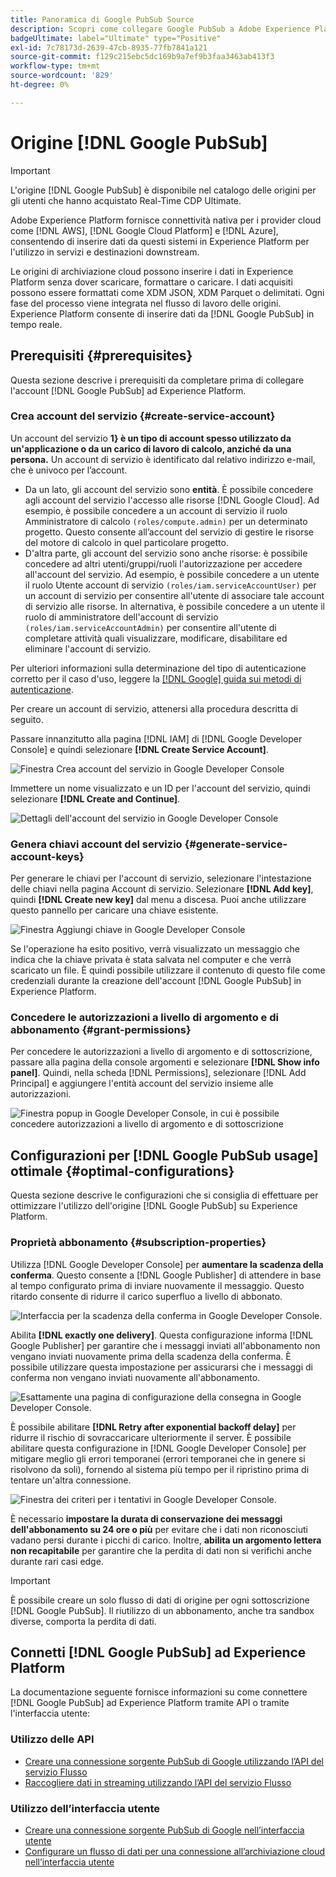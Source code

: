 ```yaml
---
title: Panoramica di Google PubSub Source
description: Scopri come collegare Google PubSub a Adobe Experience Platform utilizzando le API o l’interfaccia utente.
badgeUltimate: label="Ultimate" type="Positive"
exl-id: 7c78173d-2639-47cb-8935-77fb7841a121
source-git-commit: f129c215ebc5dc169b9a7ef9b3faa3463ab413f3
workflow-type: tm+mt
source-wordcount: '829'
ht-degree: 0%

---
```


# Origine [!DNL Google PubSub]

>[!IMPORTANT]
>
>L&#39;origine [!DNL Google PubSub] è disponibile nel catalogo delle origini per gli utenti che hanno acquistato Real-Time CDP Ultimate.

Adobe Experience Platform fornisce connettività nativa per i provider cloud come [!DNL AWS], [!DNL Google Cloud Platform] e [!DNL Azure], consentendo di inserire dati da questi sistemi in Experience Platform per l&#39;utilizzo in servizi e destinazioni downstream.

Le origini di archiviazione cloud possono inserire i dati in Experience Platform senza dover scaricare, formattare o caricare. I dati acquisiti possono essere formattati come XDM JSON, XDM Parquet o delimitati. Ogni fase del processo viene integrata nel flusso di lavoro delle origini. Experience Platform consente di inserire dati da [!DNL Google PubSub] in tempo reale.

## Prerequisiti {#prerequisites}

Questa sezione descrive i prerequisiti da completare prima di collegare l&#39;account [!DNL Google PubSub] ad Experience Platform.

### Crea account del servizio {#create-service-account}

Un account del servizio **1&rbrace; è un tipo di account spesso utilizzato da un&#39;applicazione o da un carico di lavoro di calcolo, anziché da una persona.** Un account di servizio è identificato dal relativo indirizzo e-mail, che è univoco per l’account.

* Da un lato, gli account del servizio sono **entità**. È possibile concedere agli account del servizio l&#39;accesso alle risorse [!DNL Google Cloud]. Ad esempio, è possibile concedere a un account di servizio il ruolo Amministratore di calcolo `(roles/compute.admin)` per un determinato progetto. Questo consente all’account del servizio di gestire le risorse del motore di calcolo in quel particolare progetto.
* D&#39;altra parte, gli account del servizio sono anche risorse: è possibile concedere ad altri utenti/gruppi/ruoli l&#39;autorizzazione per accedere all&#39;account del servizio. Ad esempio, è possibile concedere a un utente il ruolo Utente account di servizio `(roles/iam.serviceAccountUser)` per un account di servizio per consentire all&#39;utente di associare tale account di servizio alle risorse. In alternativa, è possibile concedere a un utente il ruolo di amministratore dell&#39;account di servizio `(roles/iam.serviceAccountAdmin)` per consentire all&#39;utente di completare attività quali visualizzare, modificare, disabilitare ed eliminare l&#39;account di servizio.

Per ulteriori informazioni sulla determinazione del tipo di autenticazione corretto per il caso d&#39;uso, leggere la [[!DNL Google] guida sui metodi di autenticazione](https://cloud.google.com/docs/authentication).

Per creare un account di servizio, attenersi alla procedura descritta di seguito.

Passare innanzitutto alla pagina [!DNL IAM] di [!DNL Google Developer Console] e quindi selezionare **[!DNL Create Service Account]**.

![Finestra Crea account del servizio in Google Developer Console](../../images/tutorials/create/google-pubsub/create-service-account.png)

Immettere un nome visualizzato e un ID per l&#39;account del servizio, quindi selezionare **[!DNL Create and Continue]**.

![Dettagli dell&#39;account del servizio in Google Developer Console](../../images/tutorials/create/google-pubsub/service-account-details.png)

### Genera chiavi account del servizio {#generate-service-account-keys}

Per generare le chiavi per l&#39;account di servizio, selezionare l&#39;intestazione delle chiavi nella pagina Account di servizio. Selezionare **[!DNL Add key]**, quindi **[!DNL Create new key]** dal menu a discesa. Puoi anche utilizzare questo pannello per caricare una chiave esistente.

![Finestra Aggiungi chiave in Google Developer Console](../../images/tutorials/create/google-pubsub/add-key.png)

Se l&#39;operazione ha esito positivo, verrà visualizzato un messaggio che indica che la chiave privata è stata salvata nel computer e che verrà scaricato un file. È quindi possibile utilizzare il contenuto di questo file come credenziali durante la creazione dell&#39;account [!DNL Google PubSub] in Experience Platform.

### Concedere le autorizzazioni a livello di argomento e di abbonamento {#grant-permissions}

Per concedere le autorizzazioni a livello di argomento e di sottoscrizione, passare alla pagina della console argomenti e selezionare **[!DNL Show info panel]**. Quindi, nella scheda [!DNL Permissions], selezionare [!DNL Add Principal] e aggiungere l&#39;entità account del servizio insieme alle autorizzazioni.

![Finestra popup in Google Developer Console, in cui è possibile concedere autorizzazioni a livello di argomento e di sottoscrizione](../../images/tutorials/create/google-pubsub/add-principal.png)

## Configurazioni per [!DNL Google PubSub usage] ottimale {#optimal-configurations}

Questa sezione descrive le configurazioni che si consiglia di effettuare per ottimizzare l&#39;utilizzo dell&#39;origine [!DNL Google PubSub] su Experience Platform.

### Proprietà abbonamento {#subscription-properties}

Utilizza [!DNL Google Developer Console] per **aumentare la scadenza della conferma**. Questo consente a [!DNL Google Publisher] di attendere in base al tempo configurato prima di inviare nuovamente il messaggio. Questo ritardo consente di ridurre il carico superfluo a livello di abbonato.

![Interfaccia per la scadenza della conferma in Google Developer Console.](../../images/tutorials/create/google-pubsub/acknowledgement-deadline.png)

Abilita **[!DNL exactly one delivery]**. Questa configurazione informa [!DNL Google Publisher] per garantire che i messaggi inviati all&#39;abbonamento non vengano inviati nuovamente prima della scadenza della conferma. È possibile utilizzare questa impostazione per assicurarsi che i messaggi di conferma non vengano inviati nuovamente all&#39;abbonamento.

![Esattamente una pagina di configurazione della consegna in Google Developer Console.](../../images/tutorials/create/google-pubsub/exactly-one-delivery.png)

È possibile abilitare **[!DNL Retry after exponential backoff delay]** per ridurre il rischio di sovraccaricare ulteriormente il server. È possibile abilitare questa configurazione in [!DNL Google Developer Console] per mitigare meglio gli errori temporanei (errori temporanei che in genere si risolvono da soli), fornendo al sistema più tempo per il ripristino prima di tentare un&#39;altra connessione.

![Finestra dei criteri per i tentativi in Google Developer Console.](../../images/tutorials/create/google-pubsub/retry-policy.png)

È necessario **impostare la durata di conservazione dei messaggi dell&#39;abbonamento su 24 ore o più** per evitare che i dati non riconosciuti vadano persi durante i picchi di carico. Inoltre, **abilita un argomento lettera non recapitabile** per garantire che la perdita di dati non si verifichi anche durante rari casi edge.

>[!IMPORTANT]
>
>È possibile creare un solo flusso di dati di origine per ogni sottoscrizione [!DNL Google PubSub]. Il riutilizzo di un abbonamento, anche tra sandbox diverse, comporta la perdita di dati.

## Connetti [!DNL Google PubSub] ad Experience Platform

La documentazione seguente fornisce informazioni su come connettere [!DNL Google PubSub] ad Experience Platform tramite API o tramite l&#39;interfaccia utente:

### Utilizzo delle API

* [Creare una connessione sorgente PubSub di Google utilizzando l’API del servizio Flusso](../../tutorials/api/create/cloud-storage/google-pubsub.md)
* [Raccogliere dati in streaming utilizzando l’API del servizio Flusso](../../tutorials/api/collect/streaming.md)

### Utilizzo dell’interfaccia utente

* [Creare una connessione sorgente PubSub di Google nell’interfaccia utente](../../tutorials/ui/create/cloud-storage/google-pubsub.md)
* [Configurare un flusso di dati per una connessione all’archiviazione cloud nell’interfaccia utente](../../tutorials/ui/dataflow/streaming/cloud-storage-streaming.md)
